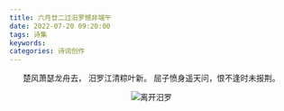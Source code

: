 ```yaml
---
title: 六月廿二过汨罗憾非端午
date: 2022-07-20 09:20:00
tags: 诗集
keywords:
categories: 诗词创作
---
```


<center>

楚风萧瑟龙舟去，
汨罗江清粽叶新。
屈子愤身遥天问，
​恨不逢时未报荆。

![离开汨罗](https://cdn.m-l.cc/gh/zzy-ac/My-Selves-Cloud@main/images/hexo-plus-plus/IMG_20220720_091006.webp)

</center>
